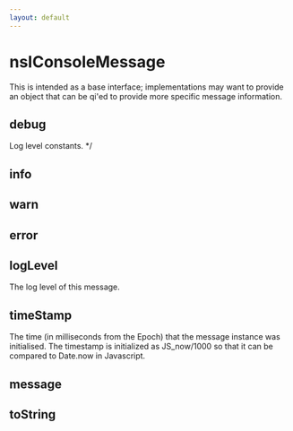 ```yaml
---
layout: default
---
```


# nsIConsoleMessage #

This is intended as a base interface; implementations may want to
provide an object that can be qi'ed to provide more specific
message information.


## debug ##
 Log level constants. */

## info ##

## warn ##

## error ##

## logLevel ##

The log level of this message.


## timeStamp ##

The time (in milliseconds from the Epoch) that the message instance
was initialised.
The timestamp is initialized as JS_now/1000 so that it can be
compared to Date.now in Javascript.


## message ##

## toString ##
